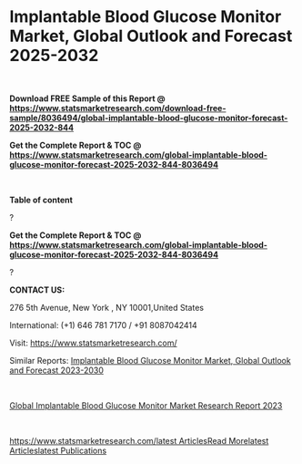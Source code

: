 <h1>Implantable Blood Glucose Monitor Market, Global Outlook and Forecast 2025-2032</h1><br/><p><strong>Download FREE Sample of this Report @ <a href="https://www.statsmarketresearch.com/download-free-sample/8036494/global-implantable-blood-glucose-monitor-forecast-2025-2032-844">https://www.statsmarketresearch.com/download-free-sample/8036494/global-implantable-blood-glucose-monitor-forecast-2025-2032-844</a></strong></p>
 
 
 
 <div><b>Get the Complete Report & TOC @ <a href="https://www.statsmarketresearch.com/global-implantable-blood-glucose-monitor-forecast-2025-2032-844-8036494">https://www.statsmarketresearch.com/global-implantable-blood-glucose-monitor-forecast-2025-2032-844-8036494</a></b></div>
 
 
 
 <p><br />
 
 <b>Table of content</b></p>
 
 
 
 <p>? </p>
 
 
 
 <div><b>Get the Complete Report & TOC @ <a href="https://www.statsmarketresearch.com/global-implantable-blood-glucose-monitor-forecast-2025-2032-844-8036494">https://www.statsmarketresearch.com/global-implantable-blood-glucose-monitor-forecast-2025-2032-844-8036494</a></b></div>
 
 
 
 <p>? </p>
 
 
 
 <p><b>CONTACT US:</b><br />
 
 276 5th Avenue, New York , NY 10001,United States<br />
 
 International: (+1) 646 781 7170 / +91 8087042414<br />
 
 Visit: <a href="https://www.statsmarketresearch.com/">https://www.statsmarketresearch.com/</a><br />
 
 Similar Reports: <a href="https://www.statsmarketresearch.com/global-implantable-blood-glucose-monitor-forecast-2025-2032-844-8036494">Implantable Blood Glucose Monitor Market, Global Outlook and Forecast 2023-2030</a><br />
 
 <br />
 
 <a href="https://www.statsmarketresearch.com/global-implantable-blood-glucose-monitor-forecast-2025-2032-844-8036494">Global Implantable Blood Glucose Monitor Market Research Report 2023</a><br />
 
 <br />
 
 <a href="https://gyeongbokgung.com">https://www.statsmarketresearch.com/</a><a href="https://hallyeomaritime.com">latest Articles</a><a href="https://jingwansa.com">Read More</a><a href="https://nguoiviet.jp/">latest Articles</a><a href="https://www.intelmarketresearch.com/">latest Publications</a></p>
